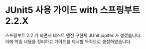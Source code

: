 # JUnit5 사용 가이드 with 스프링부트 2.2.X
스프링부트 2.2 가 되면서 테스트 엔진 구현체 JUnit jupiter 가 생겼습니다.  
이에 학습 내용을 정리하고 가이드를 제시할 목적으로 생성하였습니다.  
